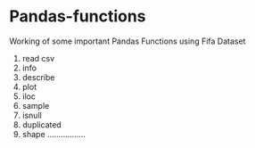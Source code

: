 # Pandas-functions
Working of some important Pandas Functions using Fifa Dataset

1. read csv
2. info
3. describe
4. plot
5. iloc
6. sample
7. isnull
8. duplicated
9. shape .................
